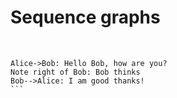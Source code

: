# Sequence graphs
​
```sequence
Alice->Bob: Hello Bob, how are you?
Note right of Bob: Bob thinks
Bob-->Alice: I am good thanks!
​```
